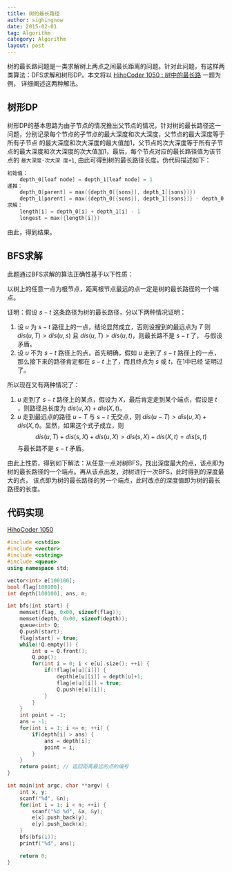 ```yaml
---
title: 树的最长路径
author: sighingnow
date: 2015-02-01
tag: Algorithm
category: Algorithm
layout: post
---
```


树的最长路问题是一类求解树上两点之间最长距离的问题。针对此问题，有这样两类算法：DFS求解和树形DP。本文将以 [HihoCoder 1050 : 树中的最长路](http://hihocoder.com/problemset/problem/1050) 一题为例，
详细阐述这两种解法。

<!--more-->

## 树形DP

树形DP的基本思路为由子节点的情况推出父节点的情况，针对树的最长路径这一问题，分别记录每个节点的子节点的最大深度和次大深度，父节点的最大深度等于所有子节点
的最大深度和次大深度的最大值加1，父节点的次大深度等于所有子节点的最大深度和次大深度的次大值加1，最后，每个节点对应的最长路径值为该节点的 `最大深度-次大深
度+1`, 由此可得到树的最长路径长度。伪代码描述如下：

~~~cpp
初始值：
    depth_0[leaf node] = depth_1[leaf node] = 1
递推：
    depth_0[parent] = max({depth_0[{sons}], depth_1[{sons}]})
    depth_1[parent] = max({depth_0[{sons}], depth_1[{sons}]} - depth_0[parent])
求解：
    length[i] = depth_0[i] + depth_1[i] - 1
    longest = max({length[i]})
~~~

由此，得到结果。

## BFS求解

此题通过BFS求解的算法正确性基于以下性质：

以树上的任意一点为根节点，距离根节点最远的点一定是树的最长路径的一个端点。

证明：假设 $s-t$ 这条路径为树的最长路径，分以下两种情况证明：

1. 设 $u$ 为 $s-t$ 路径上的一点，结论显然成立，否则设搜到的最远点为 $T$ 则 $dis(u,T) > dis(u,s)$ 且 $dis(u,T) > dis(u,t)$，则最长路不是 $s-t$ 了，
与假设矛盾。
2. 设 $u$ 不为 $s-t$ 路径上的点，首先明确，假如 $u$ 走到了 $s-t$ 路径上的一点，那么接下来的路径肯定都在 $s-t$ 上了，而且终点为 $s$ 或 $t$，在1中已经
证明过了。

所以现在又有两种情况了：

1. $u$ 走到了 $s-t$ 路径上的某点，假设为 $X$，最后肯定走到某个端点，假设是 $t$ ，则路径总长度为 $dis(u,X)+dis(X,t)$。
2. $u$ 走到最远点的路径 $u-T$ 与 $s-t$ 无交点，则 $dis(u-T) > dis(u,X)+dis(X,t)$。显然，如果这个式子成立，则
$$dis(u,T)+dis(s,X)+dis(u,X) > dis(s,X)+dis(X,t) = dis(s,t)$$
与最长路不是 $s-t$ 矛盾。

由此上性质，得到如下解法：从任意一点对树BFS，找出深度最大的点，该点即为树的最长路径的一个端点。再从该点出发，对树进行一次BFS，此时得到的深度最大的点，
该点即为树的最长路径的另一个端点，此时改点的深度值即为树的最长路径的长度。

## 代码实现

[HihoCoder 1050](http://hihocoder.com/problemset/problem/1050)

~~~cpp
#include <cstdio>
#include <vector>
#include <cstring>
#include <queue>
using namespace std;

vector<int> e[100100];
bool flag[100100];
int depth[100100], ans, n;

int bfs(int start) {
    memset(flag, 0x00, sizeof(flag));
    memset(depth, 0x00, sizeof(depth));
    queue<int> Q;
    Q.push(start);
    flag[start] = true;
    while(!Q.empty()) {
        int u = Q.front();
        Q.pop();
        for(int i = 0; i < e[u].size(); ++i) {
            if(!flag[e[u][i]]) {
                depth[e[u][i]] = depth[u]+1;
                flag[e[u][i]] = true;
                Q.push(e[u][i]);
            }
        }
    }
    int point = -1;
    ans = -1;
    for(int i = 1; i <= n; ++i) {
        if(depth[i] > ans) {
            ans = depth[i];
            point = i;
        }
    }
    return point; // 返回距离最远的点的编号
}

int main(int argc, char **argv) {
    int x, y;
    scanf("%d", &n);
    for(int i = 1; i < n; ++i) {
        scanf("%d %d", &x, &y);
        e[x].push_back(y);
        e[y].push_back(x);
    }
    bfs(bfs(1));
    printf("%d", ans);

    return 0;
}
~~~

